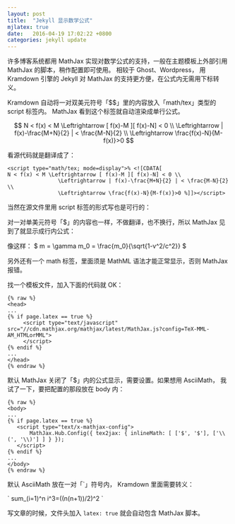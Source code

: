 ```yaml
---
layout: post
title:  "Jekyll 显示数学公式"
mjlatex: true
date:   2016-04-19 17:02:22 +0800
categories: jekyll update
---
```


许多博客系统都用 MathJax 实现对数学公式的支持，一般在主题模板上外部引用 MathJax 的脚本，稍作配置即可使用。
相较于 Ghost、Wordpress， 用 Kramdown 引擎的 Jekyll 对 MathJax 的支持更方便，在公式内无需用下标转义。

Kramdown 自动将一对双美元符号「$$」里的内容放入「math/tex」类型的 script 标签内。 MathJax 看到这个标签就自动渲染成单行公式。

$$ N < f(x) < M \Leftrightarrow [ f(x)-M ][ f(x)-N] < 0 \\
                \Leftrightarrow | f(x)-\frac{M+N}{2} | < \frac{M-N}{2}  \\
                \Leftrightarrow \frac{f(x)-N}{M-f(x)}>0 $$

看源代码就是翻译成了：

```
<script type="math/tex; mode=display">% <![CDATA[
N < f(x) < M \Leftrightarrow [ f(x)-M ][ f(x)-N] < 0 \\
                \Leftrightarrow | f(x)-\frac{M+N}{2} | < \frac{M-N}{2}  \\
                \Leftrightarrow \frac{f(x)-N}{M-f(x)}>0 %]]></script>
```

当然在源文件里用 script 标签的形式写也是可行的：

<script type="math/tex; mode=display">\complement_U(A\bigcap B) = \complement_UA\bigcup \complement_UB; \complement_U(A\bigcup B) = \complement_UA\bigcap \complement_UB</script>

对一对单美元符号「$」的内容也一样，不做翻译，也不换行，所以 MathJax 见到了就显示成行内公式：

像这样： $ m = \gamma m_0 = \frac{m_0}{\sqrt{1-v^2/c^2}} $

另外还有一个 math 标签，里面须是 MathML 语法才能正常显示，否则 MathJax 报错。

找一个模板文件，加入下面的代码就 OK：

```
{% raw %}
<head>
...
{% if page.latex == true %}
     <script type="text/javascript" src="//cdn.mathjax.org/mathjax/latest/MathJax.js?config=TeX-MML-AM_HTMLorMML">
     </script>
{% endif %}
...
</head>
{% endraw %}
```

默认 MathJax 关闭了「$」内的公式显示，需要设置。如果想用 AsciiMath， 我试了一下，要把配置的那段放在 body 内：

```
{% raw %}
<body>
...
{% if page.latex == true %}
   <script type="text/x-mathjax-config">
       MathJax.Hub.Config({ tex2jax: { inlineMath: [ ['$', '$'], ['\\(', '\\)'] ] } });
   </script>
{% endif %}
...
</body>
{% endraw %}
```

默认 AsciiMath 放在一对「\`」符号内， Kramdown 里面需要转义：

\` sum_(i=1)^n i^3=((n(n+1))/2)^2 \`

写文章的时候，文件头加入 `latex: true` 就会自动包含 MathJax 脚本。
